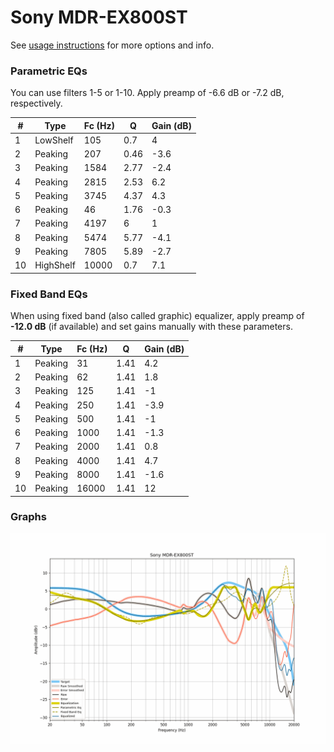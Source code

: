 # Sony MDR-EX800ST
See [usage instructions](https://github.com/jaakkopasanen/AutoEq#usage) for more options and info.

### Parametric EQs
You can use filters 1-5 or 1-10. Apply preamp of -6.6 dB or -7.2 dB, respectively.

|   # | Type      |   Fc (Hz) |    Q |   Gain (dB) |
|-----|-----------|-----------|------|-------------|
|   1 | LowShelf  |       105 | 0.7  |         4   |
|   2 | Peaking   |       207 | 0.46 |        -3.6 |
|   3 | Peaking   |      1584 | 2.77 |        -2.4 |
|   4 | Peaking   |      2815 | 2.53 |         6.2 |
|   5 | Peaking   |      3745 | 4.37 |         4.3 |
|   6 | Peaking   |        46 | 1.76 |        -0.3 |
|   7 | Peaking   |      4197 | 6    |         1   |
|   8 | Peaking   |      5474 | 5.77 |        -4.1 |
|   9 | Peaking   |      7805 | 5.89 |        -2.7 |
|  10 | HighShelf |     10000 | 0.7  |         7.1 |

### Fixed Band EQs
When using fixed band (also called graphic) equalizer, apply preamp of **-12.0 dB** (if available) and set gains manually with these parameters.

|   # | Type    |   Fc (Hz) |    Q |   Gain (dB) |
|-----|---------|-----------|------|-------------|
|   1 | Peaking |        31 | 1.41 |         4.2 |
|   2 | Peaking |        62 | 1.41 |         1.8 |
|   3 | Peaking |       125 | 1.41 |        -1   |
|   4 | Peaking |       250 | 1.41 |        -3.9 |
|   5 | Peaking |       500 | 1.41 |        -1   |
|   6 | Peaking |      1000 | 1.41 |        -1.3 |
|   7 | Peaking |      2000 | 1.41 |         0.8 |
|   8 | Peaking |      4000 | 1.41 |         4.7 |
|   9 | Peaking |      8000 | 1.41 |        -1.6 |
|  10 | Peaking |     16000 | 1.41 |        12   |

### Graphs
![](./Sony%20MDR-EX800ST.png)
